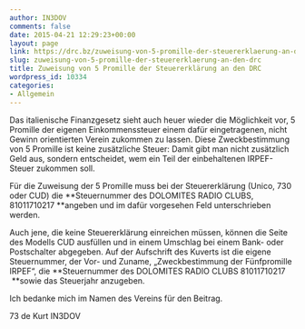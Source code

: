 ```yaml
---
author: IN3DOV
comments: false
date: 2015-04-21 12:29:23+00:00
layout: page
link: https://drc.bz/zuweisung-von-5-promille-der-steuererklaerung-an-den-drc/
slug: zuweisung-von-5-promille-der-steuererklaerung-an-den-drc
title: Zuweisung von 5 Promille der Steuererklärung an den DRC
wordpress_id: 10334
categories:
- Allgemein
---
```


Das italienische Finanzgesetz sieht auch heuer wieder die Möglichkeit vor, 5 Promille der eigenen Einkommenssteuer einem dafür eingetragenen, nicht Gewinn orientierten Verein zukommen zu lassen. Diese Zweckbestimmung von 5 Promille ist keine zusätzliche Steuer: Damit gibt man nicht zusätzlich Geld aus, sondern entscheidet, wem ein Teil der einbehaltenen IRPEF-Steuer zukommen soll.

Für die Zuweisung der 5 Promille muss bei der Steuererklärung (Unico, 730 oder CUD) die **Steuernummer des DOLOMITES RADIO CLUBS, 81011710217 **angeben und im dafür vorgesehen Feld unterschrieben werden.

Auch jene, die keine Steuererklärung einreichen müssen, können die Seite des Modells CUD ausfüllen und in einem Umschlag bei einem Bank- oder Postschalter abgegeben. Auf der Aufschrift des Kuverts ist die eigene Steuernummer, der Vor- und Zuname, „Zweckbestimmung der Fünfpromille IRPEF“, die **Steuernummer des DOLOMITES RADIO CLUBS 81011710217  **sowie das Steuerjahr anzugeben.

Ich bedanke mich im Namen des Vereins für den Beitrag.

73 de Kurt IN3DOV
